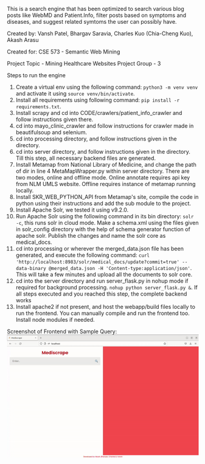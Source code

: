 This is a search engine that has been optimized to search various blog posts like WebMD and Patient.Info, filter posts based on symptoms and diseases, and suggest related symtoms the user can possibly have.

Created by:
Vansh Patel,
Bhargav Saravia,
Charles Kuo (Chia-Cheng Kuo),
Akash Arasu

Created for:
CSE 573 - Semantic Web Mining

Project Topic - Mining Healthcare Websites
Project Group - 3

Steps to run the engine
1. Create a virtual env using the following command: `python3 -m venv venv` and activate it using `source venv/bin/activate`.
2. Install all requirements using following command: `pip install -r requirements.txt`.
3. Install scrapy and cd into CODE/crawlers/patient_info_crawler and follow instructions given there.
4. cd into mayo_clinic_crawler and follow instructions for crawler made in beautifulsoup and selenium.
5. cd into processing directory, and follow instructions given in the directory.
6. cd into server directory, and follow instructions given in the directory. Till this step, all necessary backend files are generated.
7. Install Metamap from National Library of Medicine, and change the path of dir in line 4 MetaMapWrapper.py within server directory. There are two modes, online and offline mode. Online annotate requires api key from NLM UMLS website. Offline requires instance of metamap running locally.
8. Install SKR_WEB_PYTHON_API from Metamap's site, compile the code in python using their instructions and add the sub module to the project.
9. Install Apache Solr, we tested it using v9.2.0.
10. Run Apache Solr using the following command in its bin directory: `solr -c`, this runs solr in cloud mode. Make a schema.xml using the files given in solr_config directory with the help of schema generator function of apache solr. Publish the changes and name the solr core as medical_docs.
11. cd into processing or wherever the merged_data.json file has been generated, and execute the following command: `curl 'http://localhost:8983/solr/medical_docs/update?commit=true' --data-binary @merged_data.json -H 'Content-type:application/json'`. This will take a few minutes and upload all the documents to solr core.
12. cd into the server directory and run server_flask.py in nohup mode if required for background processing. `nohup python server_flask.py &`. If all steps executed and you reached this step, the complete backend works
13. Install apache2 if not present, and host the webapp/build files locally to run the frontend. You can manually compile and run the frontend too. Install node modules if needed.

Screenshot of Frontend with Sample Query:
![Frontend with a sample query output](/CODE/webapp/images/Demo.gif)